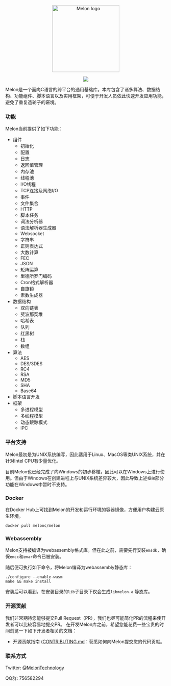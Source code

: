<p align="center"><img width="210" src="http://melonc.io/static/img/logo.44ac06b.png" alt="Melon logo"></p>
<p align="center"><img src="https://img.shields.io/github/license/Water-Melon/Melang" /></p>



Melon是一个面向C语言的跨平台的通用基础库。本库包含了诸多算法、数据结构、功能组件、脚本语言以及实用框架，可便于开发人员依此快速开发应用功能，避免了重复造轮子的窘境。




### 功能

Melon当前提供了如下功能：

- 组件
  - 初始化
  - 配置
  - 日志
  - 返回值管理
  - 内存池
  - 线程池
  - I/O线程
  - TCP连接及网络I/O
  - 事件
  - 文件集合
  - HTTP
  - 脚本任务
  - 词法分析器
  - 语法解析器生成器
  - Websocket
  - 字符串
  - 正则表达式
  - 大数计算
  - FEC
  - JSON
  - 矩阵运算
  - 里德所罗门编码
  - Cron格式解析器
  - 自旋锁
  - 素数生成器
- 数据结构
  - 双向链表
  - 斐波那契堆
  - 哈希表
  - 队列
  - 红黑树
  - 栈
  - 数组
- 算法
  - AES
  - DES/3DES
  - RC4
  - RSA
  - MD5
  - SHA
  - Base64
- 脚本语言开发
- 框架
  - 多进程模型
  - 多线程模型
  - 动态跟踪模式
  - IPC



### 平台支持

Melon最初是为UNIX系统编写，因此适用于Linux、MacOS等类UNIX系统，并在针对Intel CPU有少量优化。

目前Melon也已经完成了向Windows的初步移植，因此可以在Windows上进行使用。但由于Windows在创建进程上与UNIX系统差异较大，因此导致上述`框架`部分功能在Windows中暂时不支持。



### Docker

在Docker Hub上可找到Melon的开发和运行环境的容器镜像，方便用户构建云原生环境。

```
docker pull melonc/melon
```



### Webassembly

Melon支持被编译为webassembly格式库。但在此之前，需要先行安装`emsdk`，确保`emcc`和`emar`命令已被安装。

随后便可执行如下命令，将Melon编译为webassembly静态库：

```
./configure --enable-wasm
make && make install
```

安装后可以看到，在安装目录的`lib`子目录下仅会生成`libmelon.a` 静态库。



### 开源贡献
我们非常期待您能够提交Pull Request（PR），我们也尽可能简化PR的流程来使开发者可以比较容易地提交PR。
在开发Melon库之前，希望您能花费一些宝贵的时间浏览一下如下开发者相关的文档：

- 开源贡献指南 ([CONTRIBUTING.md](https://github.com/Water-Melon/Melon/blob/master/CONTRIBUTING.md)：获悉如何向Melon提交您的代码贡献。



### 联系方式

Twitter: [@MelonTechnology](https://twitter.com/MelonTechnology)

QQ群: 756582294
